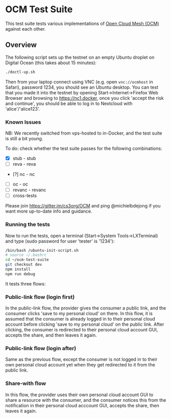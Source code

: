 # OCM Test Suite
This test suite tests various implementations of [Open Cloud Mesh (OCM)](https://github.com/cs3org/OCM-API) against each other.

## Overview
The following script sets up the testnet on an empty Ubuntu droplet on Digital Ocean (this takes about 15 minutes):
```sh
./doctl-up.sh
```

Then from your laptop connect using VNC (e.g. open `vnc://ocmhost` in Safari), password 1234, you should see an Ubuntu desktop.
You can test that you made it into the testnet by opening Start->Internet->Firefox Web Browser and browsing to https://nc1.docker, once you
click 'accept the risk and continue', you should be able to log in to Nextcloud with 'alice'/'alice123'.

### Known Issues
NB: We recently switched from vps-hosted to in-Docker, and the test suite is still a bit young.

To do: check whether the test suite passes for the following combinations:

* [x] stub - stub
* [ ] reva - reva
* [?] nc - nc
* [ ] oc - oc
* [ ] revanc - revanc
* [ ] cross-tests

Please join https://gitter.im/cs3org/OCM and ping @michielbdejong if you want more up-to-date info and guidance.

### Running the tests
Now to run the tests, open a terminal (Start->System Tools->LXTerminal) and type (sudo password for user 'tester' is '1234'):
```sh
/bin/bash /ubuntu-init-script.sh
# source ~/.bashrc
cd ~/ocm-test-suite
git checkout dev
npm install
npm run debug
```

It tests three flows:

### Public-link flow (login first)
In the public-link flow, the provider gives the consumer a public link, and the consumer clicks 'save to my personal cloud' on there.
In this flow, it is assumed that the consumer is already logged in to their personal cloud account before clicking 'save to my personal cloud' on the public link. After clicking, the consumer is redirected to their personal cloud account GUI, accepts the share, and then leaves it again.

### Public-link flow (login after)
Same as the previous flow, except the consumer is not logged in to their own personal cloud account yet when they get redirected to it
from the public link.

### Share-with flow
In this flow, the provider uses their own personal cloud account GUI to share a resource with the consumer, and the consumer notices this from the notification in their personal cloud acccount GUI, accepts the share, then leaves it again.
